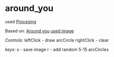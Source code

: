 around_you
==========

used [Procesing](http://www.processing.org/)

Based on:
[Around you](https://www.flickr.com/photos/sergioalbiac/7127965111/)
[used image](http://society6.com/product/sasha-c7u_print#1=45)

*Controls:*
leftClick   - draw arcCircle
rightClick  - clear

*keys:*
s - save image
r - add random 5-15 arcCircles
